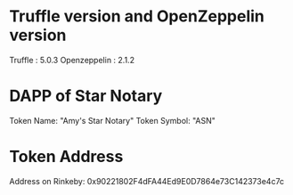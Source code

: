 # Truffle version and OpenZeppelin version
Truffle : 5.0.3
Openzeppelin : 2.1.2

# DAPP of Star Notary
Token Name: "Amy's Star Notary"
Token Symbol: "ASN"

# Token Address
Address on Rinkeby: 0x90221802F4dFA44Ed9E0D7864e73C142373e4c7c
